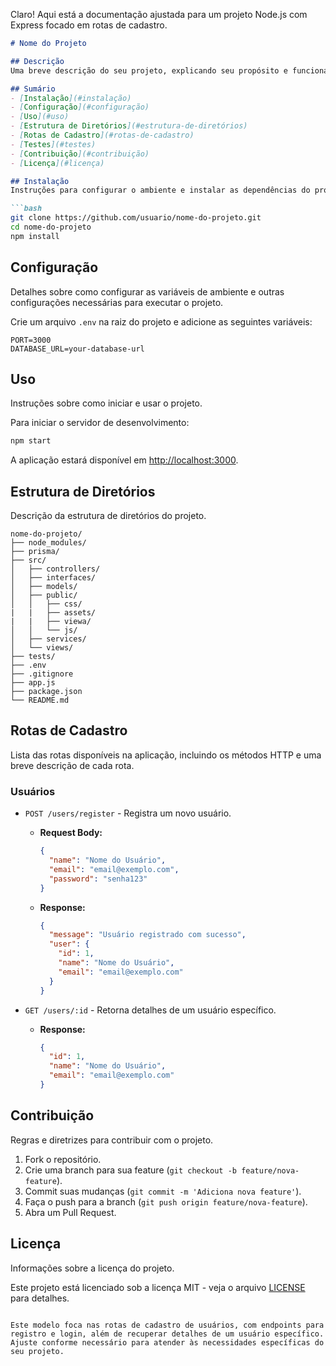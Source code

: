 Claro! Aqui está a documentação ajustada para um projeto Node.js com Express focado em rotas de cadastro.

```markdown
# Nome do Projeto

## Descrição
Uma breve descrição do seu projeto, explicando seu propósito e funcionalidades principais.

## Sumário
- [Instalação](#instalação)
- [Configuração](#configuração)
- [Uso](#uso)
- [Estrutura de Diretórios](#estrutura-de-diretórios)
- [Rotas de Cadastro](#rotas-de-cadastro)
- [Testes](#testes)
- [Contribuição](#contribuição)
- [Licença](#licença)

## Instalação
Instruções para configurar o ambiente e instalar as dependências do projeto.

```bash
git clone https://github.com/usuario/nome-do-projeto.git
cd nome-do-projeto
npm install
```

## Configuração
Detalhes sobre como configurar as variáveis de ambiente e outras configurações necessárias para executar o projeto.

Crie um arquivo `.env` na raiz do projeto e adicione as seguintes variáveis:
```
PORT=3000
DATABASE_URL=your-database-url
```

## Uso
Instruções sobre como iniciar e usar o projeto.

Para iniciar o servidor de desenvolvimento:
```bash
npm start
```

A aplicação estará disponível em [http://localhost:3000](http://localhost:3000).

## Estrutura de Diretórios
Descrição da estrutura de diretórios do projeto.

```
nome-do-projeto/
├── node_modules/
├── prisma/
├── src/
│   ├── controllers/
│   ├── interfaces/
│   ├── models/
│   ├── public/
│   │   ├── css/
|   |   ├── assets/
|   |   ├── viewa/
│   │   └── js/
│   ├── services/
│   └── views/
├── tests/
├── .env
├── .gitignore
├── app.js
├── package.json
└── README.md
```

## Rotas de Cadastro
Lista das rotas disponíveis na aplicação, incluindo os métodos HTTP e uma breve descrição de cada rota.

### Usuários
- `POST /users/register` - Registra um novo usuário.
  - **Request Body:**
    ```json
    {
      "name": "Nome do Usuário",
      "email": "email@exemplo.com",
      "password": "senha123"
    }
    ```
  - **Response:**
    ```json
    {
      "message": "Usuário registrado com sucesso",
      "user": {
        "id": 1,
        "name": "Nome do Usuário",
        "email": "email@exemplo.com"
      }
    }
    ```

- `GET /users/:id` - Retorna detalhes de um usuário específico.
  - **Response:**
    ```json
    {
      "id": 1,
      "name": "Nome do Usuário",
      "email": "email@exemplo.com"
    }
    ```

## Contribuição
Regras e diretrizes para contribuir com o projeto.

1. Fork o repositório.
2. Crie uma branch para sua feature (`git checkout -b feature/nova-feature`).
3. Commit suas mudanças (`git commit -m 'Adiciona nova feature'`).
4. Faça o push para a branch (`git push origin feature/nova-feature`).
5. Abra um Pull Request.

## Licença
Informações sobre a licença do projeto.

Este projeto está licenciado sob a licença MIT - veja o arquivo [LICENSE](LICENSE) para detalhes.
```

Este modelo foca nas rotas de cadastro de usuários, com endpoints para registro e login, além de recuperar detalhes de um usuário específico. Ajuste conforme necessário para atender às necessidades específicas do seu projeto.